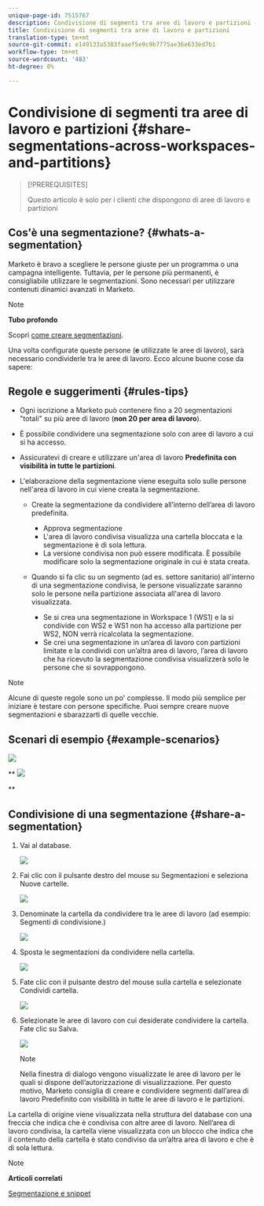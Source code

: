 ```yaml
---
unique-page-id: 7515767
description: Condivisione di segmenti tra aree di lavoro e partizioni - Documenti Marketo - Documentazione prodotto
title: Condivisione di segmenti tra aree di lavoro e partizioni
translation-type: tm+mt
source-git-commit: e149133a5383faaef5e9c9b7775ae36e633ed7b1
workflow-type: tm+mt
source-wordcount: '483'
ht-degree: 0%

---
```



# Condivisione di segmenti tra aree di lavoro e partizioni {#share-segmentations-across-workspaces-and-partitions}

>[!PREREQUISITES]
>
>Questo articolo è solo per i clienti che dispongono di aree di lavoro e partizioni

## Cos&#39;è una segmentazione? {#whats-a-segmentation}

Marketo è bravo a scegliere le persone giuste per un programma o una campagna intelligente. Tuttavia, per le persone più permanenti, è consigliabile utilizzare le segmentazioni. Sono necessari per utilizzare contenuti dinamici avanzati in Marketo.

>[!NOTE]
>
>**Tubo profondo**
>
>Scopri [come creare segmentazioni](../../../product-docs/personalization/segmentation-and-snippets/segmentation/create-a-segmentation.md).

Una volta configurate queste persone (**e** utilizzate le aree di lavoro), sarà necessario condividerle tra le aree di lavoro. Ecco alcune buone cose da sapere:

## Regole e suggerimenti {#rules-tips}

* Ogni iscrizione a Marketo può contenere fino a 20 segmentazioni &quot;totali&quot; su più aree di lavoro (**non 20 per area di lavoro**).
* È possibile condividere una segmentazione solo con aree di lavoro a cui si ha accesso.
* Assicuratevi di creare e utilizzare un&#39;area di lavoro **Predefinita con visibilità in tutte le partizioni**.

* L&#39;elaborazione della segmentazione viene eseguita solo sulle persone nell&#39;area di lavoro in cui viene creata la segmentazione.

   * Create la segmentazione da condividere all’interno dell’area di lavoro predefinita.

      * Approva segmentazione
      * L&#39;area di lavoro condivisa visualizza una cartella bloccata e la segmentazione è di sola lettura.
      * La versione condivisa non può essere modificata. È possibile modificare solo la segmentazione originale in cui è stata creata.
   * Quando si fa clic su un segmento (ad es. settore sanitario) all&#39;interno di una segmentazione condivisa, le persone visualizzate saranno solo le persone nella partizione associata all&#39;area di lavoro visualizzata.

      * Se si crea una segmentazione in Workspace 1 (WS1) e la si condivide con WS2 e WS1 non ha accesso alla partizione per WS2, NON verrà ricalcolata la segmentazione.
      * Se crei una segmentazione in un’area di lavoro con partizioni limitate e la condividi con un’altra area di lavoro, l’area di lavoro che ha ricevuto la segmentazione condivisa visualizzerà solo le persone che si sovrappongono.


>[!NOTE]
>
>Alcune di queste regole sono un po&#39; complesse. Il modo più semplice per iniziare è testare con persone specifiche. Puoi sempre creare nuove segmentazioni e sbarazzarti di quelle vecchie.

## Scenari di esempio {#example-scenarios}

![](assets/image2015-5-27-16-3a26-3a25.png)

** ![](assets/image2015-5-27-16-3a26-3a48.png)

**

## Condivisione di una segmentazione {#share-a-segmentation}

1. Vai al database.

   ![](assets/image2017-3-29-8-3a15-3a40.png)

1. Fai clic con il pulsante destro del mouse su Segmentazioni e seleziona Nuove cartelle.

   ![](assets/image2017-3-29-8-3a40-3a31.png)

1. Denominate la cartella da condividere tra le aree di lavoro (ad esempio: Segmenti di condivisione.)

   ![](assets/image2017-3-29-8-3a40-3a45.png)

1. Sposta le segmentazioni da condividere nella cartella.

   ![](assets/image2017-3-29-8-3a41-3a3.png)

1. Fate clic con il pulsante destro del mouse sulla cartella e selezionate Condividi cartella.

   ![](assets/image2017-3-29-8-3a41-3a19.png)

1. Selezionate le aree di lavoro con cui desiderate condividere la cartella. Fate clic su Salva.

   ![](assets/image2015-5-27-11-3a6-3a40.png)

   >[!NOTE]
   >
   >Nella finestra di dialogo vengono visualizzate le aree di lavoro per le quali si dispone dell’autorizzazione di visualizzazione. Per questo motivo, Marketo consiglia di creare e condividere segmenti dall’area di lavoro Predefinito con visibilità in tutte le aree di lavoro e le partizioni.

La cartella di origine viene visualizzata nella struttura del database con una freccia che indica che è condivisa con altre aree di lavoro. Nell’area di lavoro condivisa, la cartella viene visualizzata con un blocco che indica che il contenuto della cartella è stato condiviso da un’altra area di lavoro e che è di sola lettura.

>[!NOTE]
>
>**Articoli correlati**
>
>[Segmentazione e snippet](http://docs.marketo.com/display/docs/segmentation+and+snippets)


